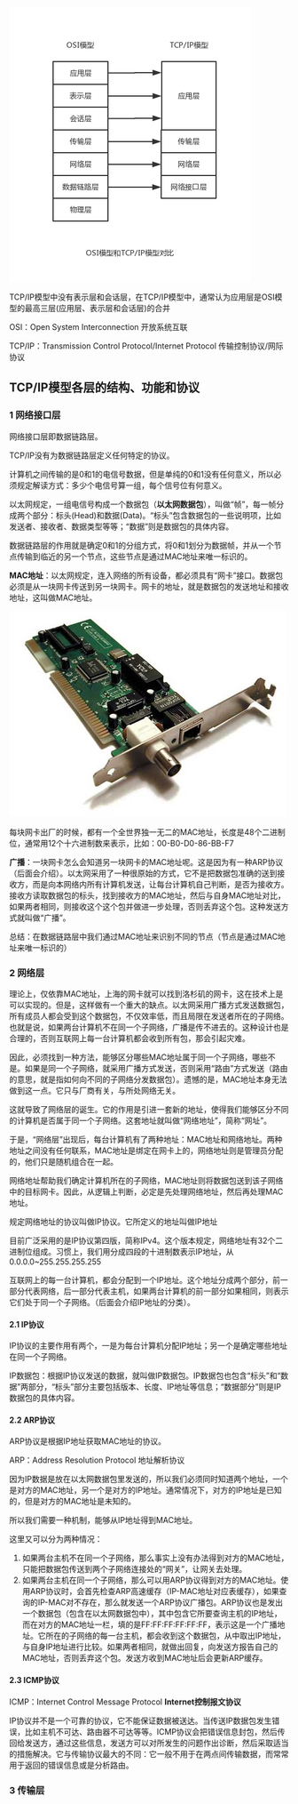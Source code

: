 ![](/assets/0001.png)

TCP/IP模型中没有表示层和会话层，在TCP/IP模型中，通常认为应用层是OSI模型的最高三层\(应用层、表示层和会话层\)的合并

OSI：Open System Interconnection 开放系统互联

TCP/IP：Transmission Control Protocol/Internet Protocol 传输控制协议/网际协议

## TCP/IP模型各层的结构、功能和协议

### 1 网络接口层

网络接口层即数据链路层。

TCP/IP没有为数据链路层定义任何特定的协议。

计算机之间传输的是0和1的电信号数据，但是单纯的0和1没有任何意义，所以必须规定解读方式：多少个电信号算一组，每个信号位有何意义。

以太网规定，一组电信号构成一个数据包（**以太网数据包**），叫做“帧”，每一帧分成两个部分：标头\(Head\)和数据\(Data\)。“标头”包含数据包的一些说明项，比如发送者、接收者、数据类型等等；“数据”则是数据包的具体内容。

数据链路层的作用就是确定0和1的分组方式，将0和1划分为数据帧，并从一个节点传输到临近的另一个节点，这些节点是通过MAC地址来唯一标识的。

**MAC地址**：以太网规定，连入网络的所有设备，都必须具有“网卡”接口。数据包必须是从一块网卡传送到另一块网卡。网卡的地址，就是数据包的发送地址和接收地址，这叫做MAC地址。

![](/assets/bg2012052905.jpg)

每块网卡出厂的时候，都有一个全世界独一无二的MAC地址，长度是48个二进制位，通常用12个十六进制数来表示，比如：00-B0-D0-86-BB-F7

**广播**：一块网卡怎么会知道另一块网卡的MAC地址呢。这是因为有一种ARP协议（后面会介绍）。以太网采用了一种很原始的方式，它不是把数据包准确的送到接收方，而是向本网络内所有计算机发送，让每台计算机自己判断，是否为接收方。接收方读取数据包的标头，找到接收方的MAC地址，然后与自身MAC地址对比，如果两者相同，则接收这个这个包并做进一步处理，否则丢弃这个包。这种发送方式就叫做“广播”。

总结：在数据链路层中我们通过MAC地址来识别不同的节点（节点是通过MAC地址来唯一标识的）

### 2 网络层

理论上，仅依靠MAC地址，上海的网卡就可以找到洛杉矶的网卡，这在技术上是可以实现的。但是，这样做有一个重大的缺点。以太网采用广播方式发送数据包，所有成员人都会受到这个数据包，不仅效率低，而且局限在发送者所在的子网络。也就是说，如果两台计算机不在同一个子网络，广播是传不进去的。这种设计也是合理的，否则互联网上每一台计算机都会收到所有包，那会引起灾难。

因此，必须找到一种方法，能够区分哪些MAC地址属于同一个子网络，哪些不是。如果是同一个子网络，就采用广播方式发送，否则采用“路由”方式发送（路由的意思，就是指如何向不同的子网络分发数据包）。遗憾的是，MAC地址本身无法做到这一点。它只与厂商有关，与所处网络无关。

这就导致了网络层的诞生。它的作用是引进一套新的地址，使得我们能够区分不同的计算机是否属于同一个子网络。这套地址就叫做“网络地址”，简称“网址”。

于是，“网络层”出现后，每台计算机有了两种地址：MAC地址和网络地址。两种地址之间没有任何联系，MAC地址是绑定在网卡上的，网络地址则是管理员分配的，他们只是随机组合在一起。

网络地址帮助我们确定计算机所在的子网络，MAC地址则将数据包送到该子网络中的目标网卡。因此，从逻辑上判断，必定是先处理网络地址，然后再处理MAC地址。

规定网络地址的协议叫做IP协议。它所定义的地址叫做IP地址

目前广泛采用的是IP协议第四版，简称IPv4。这个版本规定，网络地址有32个二进制位组成。习惯上，我们用分成四段的十进制数表示IP地址，从0.0.0.0~255.255.255.255

互联网上的每一台计算机，都会分配到一个IP地址。这个地址分成两个部分，前一部分代表网络，后一部分代表主机，如果两台计算机的前一部分如果相同，则表示它们处于同一个子网络。（后面会介绍IP地址的分类）。

#### 2.1 IP协议

IP协议的主要作用有两个，一是为每台计算机分配IP地址；另一个是确定哪些地址在同一个子网络。

IP数据包：根据IP协议发送的数据，就叫做IP数据包。IP数据包也包含“标头”和“数据”两部分，“标头”部分主要包括版本、长度、IP地址等信息；“数据部分”则是IP数据包的具体内容。

#### 2.2 ARP协议

ARP协议是根据IP地址获取MAC地址的协议。

ARP：Address Resolution Protocol 地址解析协议

因为IP数据是放在以太网数据包里发送的，所以我们必须同时知道两个地址，一个是对方的MAC地址，另一个是对方的IP地址。通常情况下，对方的IP地址是已知的，但是对方的MAC地址是未知的。

所以我们需要一种机制，能够从IP地址得到MAC地址。

这里又可以分为两种情况：

1. 如果两台主机不在同一个子网络，那么事实上没有办法得到对方的MAC地址，只能把数据包传送到两个子网络连接处的“网关”，让网关去处理。
2. 如果两台主机在同一个子网络，那么可以用ARP协议得到对方的MAC地址。使用ARP协议时，会首先检查ARP高速缓存（IP-MAC地址对应表缓存），如果查询的IP-MAC对不存在，那么就发送一个ARP协议广播包。ARP协议也是发出一个数据包（包含在以太网数据包中），其中包含它所要查询主机的IP地址，而在对方的MAC地址一栏，填的是FF:FF:FF:FF:FF:FF，表示这是一个广播地址。它所在的子网络的每一台主机，都会收到这个数据包，从中取出IP地址，与自身IP地址进行比较。如果两者相同，就做出回复，向发送方报告自己的MAC地址，否则丢弃这个包。发送方收到MAC地址后会更新ARP缓存。

#### 2.3 ICMP协议

ICMP：Internet Control Message Protocol **Internet控制报文协议**

IP协议并不是一个可靠的协议，它不能保证数据被送达。当传送IP数据包发生错误，比如主机不可达、路由器不可达等等。ICMP协议会把错误信息封包，然后传回给发送方，通过这些信息，发送方可以对所发生的问题作出诊断，然后采取适当的措施解决。它与传输协议最大的不同：它一般不用于在两点间传输数据，而常常用于返回的错误信息或是分析路由。

### 3 传输层



